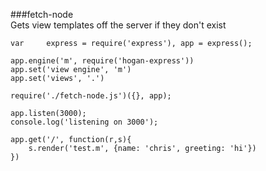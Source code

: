 ###fetch-node    
Gets view templates off the server if they don't exist

````
var 	express = require('express'), app = express();

app.engine('m', require('hogan-express'))
app.set('view engine', 'm')
app.set('views', '.')

require('./fetch-node.js')({}, app);

app.listen(3000);
console.log('listening on 3000');

app.get('/', function(r,s){
	s.render('test.m', {name: 'chris', greeting: 'hi'})
})

````